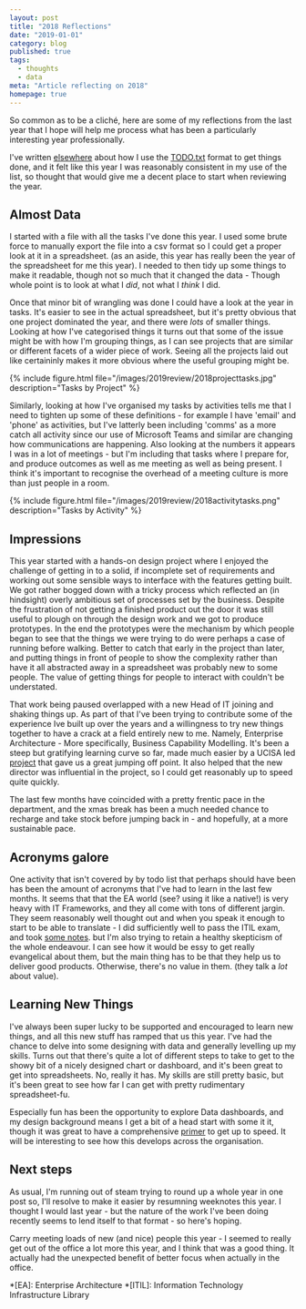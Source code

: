 ```yaml
---
layout: post
title: "2018 Reflections"
date: "2019-01-01"
category: blog
published: true
tags:
  - thoughts
  - data
meta: "Article reflecting on 2018"
homepage: true
---
```


So common as to be a cliché, here are some of my reflections from the last year that I hope will help me process what has been a particularly interesting year professionally.

I've written [elsewhere][else] about how I use the [TODO.txt][todo] format to get things done, and it felt like this year I was reasonably consistent in my use of the list, so thought that would give me a decent place to start when reviewing the year.

## Almost Data

I started with a file with all the tasks I've done this year. I used some brute force to manually export the file into a csv format so I could get a proper look at it in a spreadsheet. (as an aside, this year has really been the year of the spreadsheet for me this year). I needed to then tidy up some things to make it readable, though not so much that it changed the data - Though whole point is to look at what I _did_, not what I _think_ I did.

Once that minor bit of wrangling was done I could have a look at the year in tasks. It's easier to see in the actual spreadsheet, but it's pretty obvious that one project dominated the year, and there were _lots_ of smaller things. Looking at how I've categorised things it turns out that some of the issue might be with how I'm grouping things, as I can see projects that are similar or different facets of a wider piece of work. Seeing all the projects laid out like certaininly makes it more obvious where the useful grouping might be.

{% include figure.html file="/images/2019review/2018projecttasks.jpg" description="Tasks by Project" %}

Similarly, looking at how I've organised my tasks by activities tells me that I need to tighten up some of these definitions - for example I have 'email' and 'phone' as activities, but I've latterly been including 'comms' as a more catch all activity since our use of Microsoft Teams and similar are changing how communications are happening. Also looking at the numbers it appears I was in a lot of meetings - but I'm including that tasks where I prepare for, and produce outcomes as well as me meeting as well as being present. I think it's important to recognise the overhead of a meeting culture is more than just people in a room.

{% include figure.html file="/images/2019review/2018activitytasks.png" description="Tasks by Activity" %}

## Impressions

This year started with a hands-on design project where I enjoyed the challenge of getting in to a solid, if incomplete set of requirements and working out some sensible ways to interface with the features getting built. We got rather bogged down with a tricky process which reflected an (in hindsight) overly ambitious set of processes set by the business. Despite the frustration of not getting a finished product out the door it was still useful to plough on through the design work and we got to produce prototypes. In the end the prototypes were the mechanism by which people began to see that the things we were trying to do were perhaps a case of running before walking. Better to catch that early in the project than later, and putting things in front of people to show the complexity rather than have it all abstracted away in a spreadsheet was probably new to some people. The value of getting things for people to interact with couldn't be understated.

That work being paused overlapped with a new Head of IT joining and shaking things up. As part of that I've been trying to contribute some of the experience Ive built up over the years and a willingness to try new things together to have a crack at a field entirely new to me. Namely, Enterprise Architecture - More specifically, Business Capability Modelling. It's been a steep but gratifying learning curve so far, made much easier by a UCISA led [project][he] that gave us a great jumping off point. It also helped that the new director was influential in the project, so I could get reasonably up to speed quite quickly.

The last few months have coincided with a pretty frentic pace in the department, and the xmas break has been a much needed chance to recharge and take stock before jumping back in - and hopefully, at a more sustainable pace.

## Acronyms galore

One activity that isn't covered by by todo list that perhaps should have been has been the amount of acronyms that I've had to learn in the last few months. It seems that that the EA world (see? using it like a native!) is very heavy with IT Frameworks, and they all come with tons of different jargin. They seem reasonably well thought out and when you speak it enough to start to be able to translate - I did sufficiently well to pass the ITIL exam, and took [some notes][itilnotes]. but I'm also trying to retain a healthy skepticism of the whole endeavour. I can see how it would be essy to get really evangelical about them, but the main thing has to be that they help us to deliver good products. Otherwise, there's no value in them. (they talk a _lot_ about value).

## Learning New Things

I've always been super lucky to be supported and encouraged to learn new things, and all this new stuff has ramped that us this year. I've had the chance to delve into some designing with data and generally levelling up my skills. Turns out that there's quite a lot of different steps to take to get to the showy bit of a nicely designed chart or dashboard, and it's been great to get into spreadsheets. No, really it has. My skills are still pretty basic, but it's been great to see how far I can get with pretty rudimentary spreadsheet-fu.

Especially fun has been the opportunity to explore Data dashboards, and my design background means I get a bit of a head start with some it it, though it was great to have a comprehensive [primer][dashboards] to get up to speed. It will be interesting to see how this develops across the organisation.

## Next steps

As usual, I'm running out of steam trying to round up a whole year in one post so, I'll resolve to make it easier by resumning weeknotes this year. I thought I would last year - but the nature of the work I've been doing recently seems to lend itself to that format - so here's hoping.

Carry meeting loads of new (and nice) people this year - I seemed to really get out of the office a lot more this year, and I think that was a good thing. It actually had the unexpected benefit of better focus when actually in the office.

[else]: /blog/todo-system.html
[todo]: http://todotxt.org/
[he]: https://www.ucisa.ac.uk/representation/activities/cap_model
[itilnotes]: /sketchnotes/itil-training.html
[dashboards]: /sketchnotes/powerbi-training.html

*[EA]: Enterprise Architecture
*[ITIL]: Information Technology Infrastructure Library
